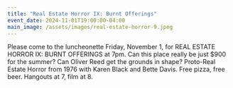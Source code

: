```yaml
---
title: "Real Estate Horror IX: Burnt Offerings"
event_date: 2024-11-01T19:00:00-04:00
main_image: /assets/images/real-estate-horror-9.jpeg
---
```


Please come to the luncheonette Friday, November 1, for  REAL ESTATE
HORROR IX: BURNT OFFERINGS at 7pm. Can this place really be just $900 for
the summer? Can Oliver Reed get the grounds in shape? Proto-Real Estate
Horror from 1976 with Karen Black and Bette Davis. Free pizza, free beer.
Hangouts at 7, film at 8.
